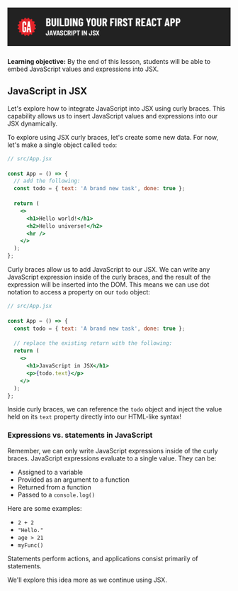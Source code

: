 # ![Building Your First React App - JavaScript in JSX](./assets/hero.png)

**Learning objective:** By the end of this lesson, students will be able to embed JavaScript values and expressions into JSX.

## JavaScript in JSX

Let's explore how to integrate JavaScript into JSX using curly braces. This capability allows us to insert JavaScript values and expressions into our JSX dynamically.

To explore using JSX curly braces, let's create some new data. For now, let's make a single object called `todo`:

```jsx
// src/App.jsx

const App = () => {
  // add the following:
  const todo = { text: 'A brand new task', done: true };

  return (
    <>
      <h1>Hello world!</h1>
      <h2>Hello universe!</h2>
      <hr />
    </>
  );
};
```

Curly braces allow us to add JavaScript to our JSX. We can write any JavaScript expression inside of the curly braces, and the result of the expression will be inserted into the DOM. This means we can use dot notation to access a property on our `todo` object:

```jsx
// src/App.jsx

const App = () => {
  const todo = { text: 'A brand new task', done: true };

  // replace the existing return with the following:
  return (
    <>
      <h1>JavaScript in JSX</h1>
      <p>{todo.text}</p>
    </>
  );
};
```

Inside curly braces, we can reference the `todo` object and inject the value held on its `text` property directly into our HTML-like syntax!

### Expressions vs. statements in JavaScript

Remember, we can only write JavaScript expressions inside of the curly braces. JavaScript expressions evaluate to a single value. They can be:

- Assigned to a variable
- Provided as an argument to a function
- Returned from a function
- Passed to a `console.log()`

Here are some examples:

- `2 + 2`
- `"Hello."`
- `age > 21`
- `myFunc()`

Statements perform actions, and applications consist primarily of statements.

We'll explore this idea more as we continue using JSX.
